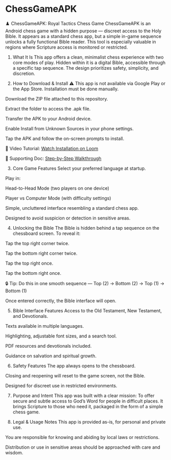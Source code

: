 # ChessGameAPK
♟️ ChessGameAPK: Royal Tactics Chess Game
ChessGameAPK is an Android chess game with a hidden purpose — discreet access to the Holy Bible. It appears as a standard chess app, but a simple in-game sequence unlocks a fully functional Bible reader. This tool is especially valuable in regions where Scripture access is monitored or restricted.

1. What It Is
This app offers a clean, minimalist chess experience with two core modes of play. Hidden within it is a digital Bible, accessible through a specific tap sequence. The design prioritizes safety, simplicity, and discretion.

2. How to Download & Install
⚠️ This app is not available via Google Play or the App Store. Installation must be done manually.

Download the ZIP file attached to this repository.

Extract the folder to access the .apk file.

Transfer the APK to your Android device.

Enable Install from Unknown Sources in your phone settings.

Tap the APK and follow the on-screen prompts to install.

🎥 Video Tutorial:
[Watch Installation on Loom](https://www.loom.com/share/fe5adb96448e4d88a1940c7ac319840a?sid=de0fbccd-c46d-43e2-a150-172116d075e4)

📄 Supporting Doc:
[Step-by-Step Walkthrough](https://docs.google.com/document/d/1R9Nj-y8PCNScofqOTD8bjYuTh6V56YyUj31nFLSFyeI/edit?tab=t.0#heading=h.uni1cty5t3cd)

3. Core Game Features
Select your preferred language at startup.

Play in:

Head-to-Head Mode (two players on one device)

Player vs Computer Mode (with difficulty settings)

Simple, uncluttered interface resembling a standard chess app.

Designed to avoid suspicion or detection in sensitive areas.

4. Unlocking the Bible
The Bible is hidden behind a tap sequence on the chessboard screen. To reveal it:

Tap the top right corner twice.

Tap the bottom right corner twice.

Tap the top right once.

Tap the bottom right once.

🔒 Tip: Do this in one smooth sequence —
Top (2) → Bottom (2) → Top (1) → Bottom (1)

Once entered correctly, the Bible interface will open.

5. Bible Interface Features
Access to the Old Testament, New Testament, and Devotionals.

Texts available in multiple languages.

Highlighting, adjustable font sizes, and a search tool.

PDF resources and devotionals included.

Guidance on salvation and spiritual growth.

6. Safety Features
The app always opens to the chessboard.

Closing and reopening will reset to the game screen, not the Bible.

Designed for discreet use in restricted environments.

7. Purpose and Intent
This app was built with a clear mission:
To offer secure and subtle access to God’s Word for people in difficult places. It brings Scripture to those who need it, packaged in the form of a simple chess game.

8. Legal & Usage Notes
This app is provided as-is, for personal and private use.

You are responsible for knowing and abiding by local laws or restrictions.

Distribution or use in sensitive areas should be approached with care and wisdom.
